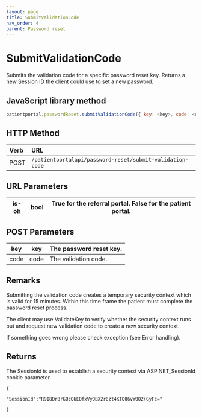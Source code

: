 ```yaml
---
layout: page
title: SubmitValidationCode
nav_order: 4
parent: Password reset
---
```


# SubmitValidationCode

Submits the validation code for a specific password reset key. Returns a new Session ID the client could use to set a new password.

## JavaScript library method

```javascript
patientportal.passwordReset.submitValidationCode({ key: <key>, code: <code> });
```

## HTTP Method

| Verb | URL                                               |
|:-----|:--------------------------------------------------|
| POST | `/patientportalapi/password-reset/submit-validation-code` |

## URL Parameters

| is-oh | bool | True for the referral portal. False for the patient portal. |
| --- | --- | --- |

## POST Parameters

| key | key | The password reset key. |
| --- | --- | --- |
| code | code | The validation code. |

## Remarks

Submitting the validation code creates a temporary security context which is valid for 15 minutes. Within this time frame the patient must complete the password reset process.

The client may use ValidateKey to verify whether the security context runs out and request new validation code to create a new security context.

If something goes wrong please check exception (see Error handling).

## Returns

The SessionId is used to establish a security context via ASP.NET_SessionId cookie parameter.

```
{

"SessionId":"R9I8Dr8rGQcQ6EOfxVyOBX2r8zt4KTO06vW0O2+GyFc="

}
```
